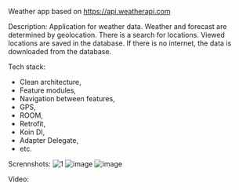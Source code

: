 Weather app based on https://api.weatherapi.com

Description:
Application for weather data. 
Weather and forecast are determined by geolocation. 
There is a search for locations. Viewed locations are saved in the database. 
If there is no internet, the data is downloaded from the database.

Tech stack:
- Clean architecture,
- Feature modules,
- Navigation between features,
- GPS,
- ROOM,
- Retrofit,
- Koin DI,
- Adapter Delegate,
- etc.

Scrennshots:
![1](https://github.com/Lobiofrom/Weather/assets/124072945/748fa23b-0474-438a-aa2e-244de49d9927)
![image](https://github.com/Lobiofrom/Weather/assets/124072945/3fd61248-ecb2-4029-861c-2eede6dbc860)
![image](https://github.com/Lobiofrom/Weather/assets/124072945/440a5913-7fef-4986-9924-66e44f2ffd66)

Video:
